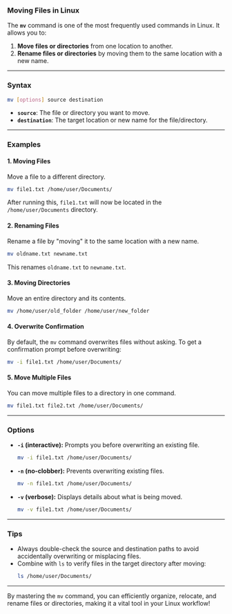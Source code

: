 ### Moving Files in Linux

The **`mv`** command is one of the most frequently used commands in Linux. It allows you to:

1. **Move files or directories** from one location to another.
2. **Rename files or directories** by moving them to the same location with a new name.

---

### **Syntax**
```bash
mv [options] source destination
```
- **`source`**: The file or directory you want to move.
- **`destination`**: The target location or new name for the file/directory.

---

### **Examples**

#### 1. **Moving Files**
Move a file to a different directory.
```bash
mv file1.txt /home/user/Documents/
```
After running this, `file1.txt` will now be located in the `/home/user/Documents` directory.

#### 2. **Renaming Files**
Rename a file by "moving" it to the same location with a new name.
```bash
mv oldname.txt newname.txt
```
This renames `oldname.txt` to `newname.txt`.

#### 3. **Moving Directories**
Move an entire directory and its contents.
```bash
mv /home/user/old_folder /home/user/new_folder
```

#### 4. **Overwrite Confirmation**
By default, the `mv` command overwrites files without asking. To get a confirmation prompt before overwriting:
```bash
mv -i file1.txt /home/user/Documents/
```

#### 5. **Move Multiple Files**
You can move multiple files to a directory in one command.
```bash
mv file1.txt file2.txt /home/user/Documents/
```

---

### **Options**
- **`-i` (interactive):** Prompts you before overwriting an existing file.
  ```bash
  mv -i file1.txt /home/user/Documents/
  ```
- **`-n` (no-clobber):** Prevents overwriting existing files.
  ```bash
  mv -n file1.txt /home/user/Documents/
  ```
- **`-v` (verbose):** Displays details about what is being moved.
  ```bash
  mv -v file1.txt /home/user/Documents/
  ```

---

### **Tips**
- Always double-check the source and destination paths to avoid accidentally overwriting or misplacing files.
- Combine with `ls` to verify files in the target directory after moving:
  ```bash
  ls /home/user/Documents/
  ```

---

By mastering the `mv` command, you can efficiently organize, relocate, and rename files or directories, making it a vital tool in your Linux workflow!
